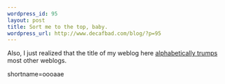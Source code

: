 ```yaml
--- 
wordpress_id: 95
layout: post
title: Sort me to the top, baby.
wordpress_url: http://www.decafbad.com/blog/?p=95
---
```

<p>Also, I just realized that the title of my weblog here <a href="http://milov.nl/links/">alphabetically trumps</a> most other weblogs.</p>
<!--more-->
shortname=oooaae
